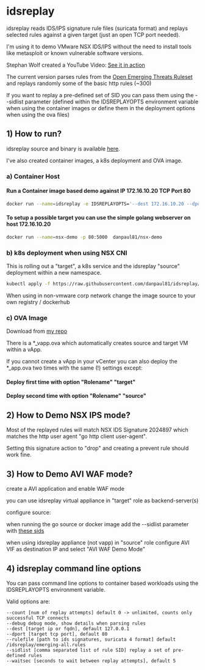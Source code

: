 # idsreplay

idsreplay reads IDS/IPS signature rule files (suricata format) and replays selected rules against a given target (just an open TCP port needed). 

I'm using it to demo VMware NSX IDS/IPS without the need to install tools like metasploit or known vulnerable software versions.

Stephan Wolf created a YouTube Video: [See it in action](https://www.youtube.com/watch?v=iMnIwOu5QhY)


The current version parses rules from the [Open Emerging Threats Ruleset](https://rules.emergingthreats.net/open/suricata-4.0/) and replays randomly some of the basic http rules (~300)

If you want to replay a pre-defined set of SID you can pass them using the --sidlist parameter 
(defined within the IDSREPLAYOPTS environment variable when using the container images or define them in the deployment options when using the ova files)



## 1) How to run?

idsreplay source and binary is available [here](https://github.com/danpaul81/idsreplay). 

I've also created container images, a k8s deployment and OVA image.

### a) Container Host
#### Run a Container image based demo against IP 172.16.10.20 TCP Port 80

```bash
docker run --name=idsreplay -e IDSREPLAYOPTS='--dest 172.16.10.20 --dport 80' danpaul81/idsreplay:0.2.2
```

#### To setup a  possible target you can use the simple golang webserver on host 172.16.10.20
```bash
docker run --name=nsx-demo -p 80:5000  danpaul81/nsx-demo
```

### b) k8s deployment when using NSX CNI
This is rolling out a "target", a k8s service and the idsreplay "source" deployment within a new namespace.
```bash
kubectl apply -f https://raw.githubusercontent.com/danpaul81/idsreplay/main/k8s-idsreplay.yaml
````
When using in non-vmware corp network  change the image source to your own registry / dockerhub

### c) OVA Image
Download from [my repo](https://github.com/danpaul81/idsreplay/releases)

There is a *_vapp.ova which automatically creates source and target VM within a vApp.

If you cannot create a vApp in your vCenter you can also deploy the *_app.ova two times with the same (!) settings except:
#### Deploy first time with option "Rolename" "target"
#### Deploy second time with option "Rolename" "source"

## 2) How to Demo NSX IPS mode?
Most of the replayed rules will match NSX IDS Signature 2024897 which matches the http user agent "go http client user-agent". 

Setting this signature action to "drop" and creating a prevent rule should work fine.

## 3) How to Demo AVI WAF mode?
create a AVI application and enable WAF mode

you can use idsreplay virtual appliance in "target" role as backend-server(s)

configure source:

when running the go source or docker image add the --sidlist parameter with [these sids](https://github.com/danpaul81/idsreplay/blob/main/avi_waf_sid.txt)

when using idsreplay appliance (not vapp) in "source" role configure AVI VIF as destination IP and select "AVI WAF Demo Mode"

## 4) idsreplay command line options
You can pass command line options to container based workloads using the IDSREPLAYOPTS environment variable. 

Valid options are:
```
--count [num of replay attempts] default 0 -> unlimited, counts only successful TCP connects
--debug debug mode, show details when parsing rules
--dest [target ip or fqdn], default 127.0.0.1
--dport [target tcp port], default 80
--rulefile [path to ids signatures, suricata 4 format] default /idsreplay/emerging-all.rules
--sidlist [comma separated list of rule SID] replay a set of pre-defined rules
--waitsec [seconds to wait between replay attempts], default 5

```

